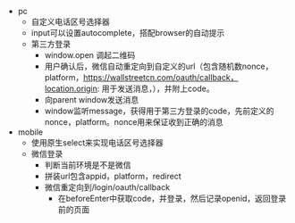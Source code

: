 - pc
	- 自定义电话区号选择器
	- input可以设置autocomplete，搭配browser的自动提示
	- 第三方登录
		- window.open 调起二维码
		- 用户确认后，微信自动重定向到自定义的url（包含随机数nonce，platform，https://wallstreetcn.com/oauth/callback，location.origin: 用于发送消息，），并附上code。
		- 向parent window发送消息
		- window监听message，获得用于第三方登录的code，先前定义的nonce，platform。nonce用来保证收到正确的消息
- mobile
	- 使用原生select来实现电话区号选择器
	- 微信登录
		- 判断当前环境是不是微信
		- 拼装url包含appid，platform，redirect
		- 微信重定向到/login/oauth/callback
			- 在beforeEnter中获取code，并登录，然后记录openid，返回登录前的页面